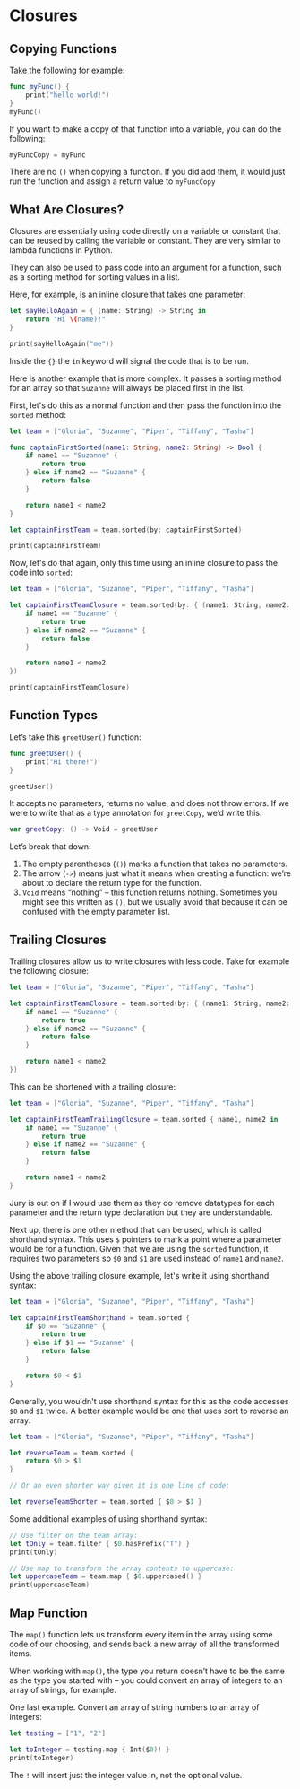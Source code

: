 # Closures

## Copying Functions

Take the following for example:

``` swift
func myFunc() {
    print("hello world!")
}
myFunc()
```

If you want to make a copy of that function into a variable, you can do the following:

``` swift
myFuncCopy = myFunc
```

There are no `()` when copying a function. If you did add them, it would just run the function and assign a return value to `myFuncCopy`

## What Are Closures?

Closures are essentially using code directly on a variable or constant that can be reused by calling the variable or constant. They are very similar to lambda functions in Python.

They can also be used to pass code into an argument for a function, such as a sorting method for sorting values in a list.

Here, for example, is an inline closure that takes one parameter:

``` swift
let sayHelloAgain = { (name: String) -> String in
    return "Hi \(name)!"
}

print(sayHelloAgain("me"))
```

Inside the `{}` the `in` keyword will signal the code that is to be run.

Here is another example that is more complex. It passes a sorting method for an array so that `Suzanne` will always be placed first in the list.

First, let's do this as a normal function and then pass the function into the `sorted` method:

``` swift
let team = ["Gloria", "Suzanne", "Piper", "Tiffany", "Tasha"]

func captainFirstSorted(name1: String, name2: String) -> Bool {
    if name1 == "Suzanne" {
        return true
    } else if name2 == "Suzanne" {
        return false
    }

    return name1 < name2
}

let captainFirstTeam = team.sorted(by: captainFirstSorted)

print(captainFirstTeam)
```

Now, let's do that again, only this time using an inline closure to pass the code into `sorted`:

``` swift
let team = ["Gloria", "Suzanne", "Piper", "Tiffany", "Tasha"]

let captainFirstTeamClosure = team.sorted(by: { (name1: String, name2: String) -> Bool in
    if name1 == "Suzanne" {
        return true
    } else if name2 == "Suzanne" {
        return false
    }

    return name1 < name2
})

print(captainFirstTeamClosure)
```


## Function Types

Let’s take this `greetUser()` function:

``` swift
func greetUser() {
    print("Hi there!")
}

greetUser()
```

It accepts no parameters, returns no value, and does not throw errors. If we were to write that as a type annotation for `greetCopy`, we’d write this:

``` swift
var greetCopy: () -> Void = greetUser
```

Let’s break that down:

1. The empty parentheses (`()`) marks a function that takes no parameters.
2. The arrow (`->`) means just what it means when creating a function: we’re about to declare the return type for the function.
3. `Void` means “nothing” – this function returns nothing. Sometimes you might see this written as `()`, but we usually avoid that because it can be confused with the empty parameter list.

## Trailing Closures

Trailing closures allow us to write closures with less code. Take for example the following closure:

``` swift
let team = ["Gloria", "Suzanne", "Piper", "Tiffany", "Tasha"]

let captainFirstTeamClosure = team.sorted(by: { (name1: String, name2: String) -> Bool in
    if name1 == "Suzanne" {
        return true
    } else if name2 == "Suzanne" {
        return false
    }

    return name1 < name2
})
```

This can be shortened with a trailing closure:

``` swift
let team = ["Gloria", "Suzanne", "Piper", "Tiffany", "Tasha"]

let captainFirstTeamTrailingClosure = team.sorted { name1, name2 in
    if name1 == "Suzanne" {
        return true
    } else if name2 == "Suzanne" {
        return false
    }

    return name1 < name2
}
```

Jury is out on if I would use them as they do remove datatypes for each parameter and the return type declaration but they are understandable.

Next up, there is one other method that can be used, which is called shorthand syntax. This uses `$` pointers to mark a point where a parameter would be for a function. Given that we are using the `sorted` function, it requires two parameters so `$0` and `$1` are used instead of `name1` and `name2`.

Using the above trailing closure example, let's write it using shorthand syntax:

``` swift
let team = ["Gloria", "Suzanne", "Piper", "Tiffany", "Tasha"]

let captainFirstTeamShorthand = team.sorted {
    if $0 == "Suzanne" {
        return true
    } else if $1 == "Suzanne" {
        return false
    }

    return $0 < $1
}
```

Generally, you wouldn't use shorthand syntax for this as the code accesses `$0` and `$1` twice. A better example would be one that uses sort to reverse an array:

``` swift
let team = ["Gloria", "Suzanne", "Piper", "Tiffany", "Tasha"]

let reverseTeam = team.sorted {
    return $0 > $1
}

// Or an even shorter way given it is one line of code:

let reverseTeamShorter = team.sorted { $0 > $1 }
```

Some additional examples of using shorthand syntax:

``` swift
// Use filter on the team array:
let tOnly = team.filter { $0.hasPrefix("T") }
print(tOnly)

// Use map to transform the array contents to uppercase:
let uppercaseTeam = team.map { $0.uppercased() }
print(uppercaseTeam)
```

## Map Function

The `map()` function lets us transform every item in the array using some code of our choosing, and sends back a new array of all the transformed items.

When working with `map()`, the type you return doesn’t have to be the same as the type you started with – you could convert an array of integers to an array of strings, for example.

One last example. Convert an array of string numbers to an array of integers:

``` swift
let testing = ["1", "2"]

let toInteger = testing.map { Int($0)! }
print(toInteger)
```

The `!` will insert just the integer value in, not the optional value.
